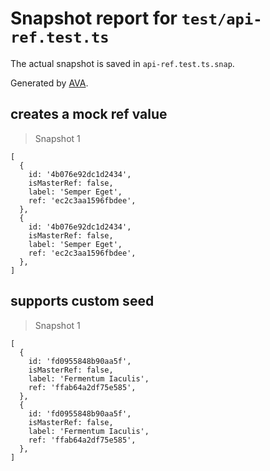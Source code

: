 # Snapshot report for `test/api-ref.test.ts`

The actual snapshot is saved in `api-ref.test.ts.snap`.

Generated by [AVA](https://avajs.dev).

## creates a mock ref value

> Snapshot 1

    [
      {
        id: '4b076e92dc1d2434',
        isMasterRef: false,
        label: 'Semper Eget',
        ref: 'ec2c3aa1596fbdee',
      },
      {
        id: '4b076e92dc1d2434',
        isMasterRef: false,
        label: 'Semper Eget',
        ref: 'ec2c3aa1596fbdee',
      },
    ]

## supports custom seed

> Snapshot 1

    [
      {
        id: 'fd0955848b90aa5f',
        isMasterRef: false,
        label: 'Fermentum Iaculis',
        ref: 'ffab64a2df75e585',
      },
      {
        id: 'fd0955848b90aa5f',
        isMasterRef: false,
        label: 'Fermentum Iaculis',
        ref: 'ffab64a2df75e585',
      },
    ]
